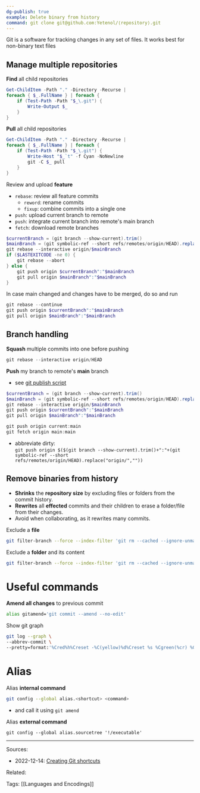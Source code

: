 ```yaml
---
dg-publish: true
example: Delete binary from history
command: git clone git@github.com:Yetenol/⟨repository⟩.git
---
```


Git is a software for tracking changes in any set of files.
It works best for non-binary text files

## Manage multiple repositories

**Find** all child repositories
```powershell
Get-ChildItem -Path "." -Directory -Recurse | 
foreach { $_.FullName } | foreach {
    if (Test-Path -Path "$_\.git") {
        Write-Output $_
    }
}
```

**Pull** all child repositories
```powershell
Get-ChildItem -Path "." -Directory -Recurse | 
foreach { $_.FullName } | foreach {
    if (Test-Path -Path "$_\.git") {
        Write-Host "$_`t" -f Cyan -NoNewline
        git -C $_ pull
    }
}
```

Review and upload **feature**
- `rebase`: review all feature commits 
  - `reword`: rename commits
  - `fixup`: combine commits into a single one
- `push`: upload current branch to remote
- `push`: integrate current branch into remote's main branch
- `fetch`: download remote branches
```powershell
$currentBranch = (git branch --show-current).trim()
$mainBranch = (git symbolic-ref --short refs/remotes/origin/HEAD).replace("origin/","").trim()
git rebase --interactive origin/$mainBranch
if ($LASTEXITCODE -ne 0) {
    git rebase --abort
} else {
    git push origin $currentBranch":"$mainBranch
    git pull origin $mainBranch":"$mainBranch
}
```

In case main changed and changes have to be merged, do so and run
```powershell
git rebase --continue
git push origin $currentBranch":"$mainBranch
git pull origin $mainBranch":"$mainBranch
```

## Branch handling

**Squash** multiple commits into one before pushing
```powershell
git rebase --interactive origin/HEAD
```

**Push** my branch to remote's **main** branch    
- see [git publish script](https://github.com/Yetenol/alias/blob/main/git-publish.ps1)
```powershell
$currentBranch = (git branch --show-current).trim()
$mainBranch = (git symbolic-ref --short refs/remotes/origin/HEAD).replace("origin/","").trim()
git rebase --interactive origin/$mainBranch
git push origin $currentBranch":"$mainBranch
git pull origin $mainBranch":"$mainBranch
```
```powershell
git push origin current:main
git fetch origin main:main
```
- abbreviate dirty:  
    `git push origin $($(git branch --show-current).trim()+":"+(git symbolic-ref --short refs/remotes/origin/HEAD).replace("origin/",""))`


## Remove binaries from history

- **Shrinks** the **repository size** by excluding files or folders from the commit history.  
- **Rewrites** all **effected** commits and their children to erase a folder/file from their changes.  
- Avoid when collaborating, as it rewrites many commits.  

Exclude a **file**
```bash
git filter-branch --force --index-filter 'git rm --cached --ignore-unmatch \"PATH/TO_ITEM\"' --prune-empty --tag-name-filter cat -- --all
```

Exclude a **folder** and its content
```bash
git filter-branch --force --index-filter 'git rm --cached --ignore-unmatch -r \"PATH/TO_ITEM\"' --prune-empty --tag-name-filter cat -- --all
```

# Useful commands

**Amend all changes** to previous commit
```bash
alias gitamend='git commit --amend --no-edit'
``` 

Show git graph  
```bash
git log --graph \
--abbrev-commit \
--pretty=format:'%Cred%h%Creset -%C(yellow)%d%Creset %s %Cgreen(%cr) %C(bold blue)<%an>%Creset'
```

# Alias

Alias **internal command**  
```bash
git config --global alias.<shortcut> <command>
```
- and call it using `git amend`

Alias **external command**    
```shell
git config --global alias.sourcetree '!/executable'
```


---
Sources:
- 2022-12-14: [Creating Git shortcuts](https://blog.frankel.ch/creating-git-shortcuts/)

Related:

Tags:
[[Languages and Encodings]]